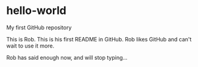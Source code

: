 # hello-world
My first GitHub repository

This is Rob.  This is his first README in GitHub.  Rob likes GitHub and can't wait to use it more.

Rob has said enough now, and will stop typing...
